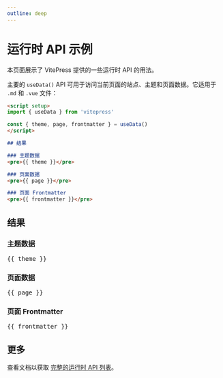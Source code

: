 ```yaml
---
outline: deep
---
```


# 运行时 API 示例

本页面展示了 VitePress 提供的一些运行时 API 的用法。

主要的 `useData()` API 可用于访问当前页面的站点、主题和页面数据。它适用于 `.md` 和 `.vue` 文件：

```md
<script setup>
import { useData } from 'vitepress'

const { theme, page, frontmatter } = useData()
</script>

## 结果

### 主题数据
<pre>{{ theme }}</pre>

### 页面数据
<pre>{{ page }}</pre>

### 页面 Frontmatter
<pre>{{ frontmatter }}</pre>
```

<script setup>
import { useData } from 'vitepress'

const { site, theme, page, frontmatter } = useData()
</script>

## 结果

### 主题数据
<pre>{{ theme }}</pre>

### 页面数据
<pre>{{ page }}</pre>

### 页面 Frontmatter
<pre>{{ frontmatter }}</pre>

## 更多

查看文档以获取 [完整的运行时 API 列表](https://vitepress.dev/reference/runtime-api#usedata)。